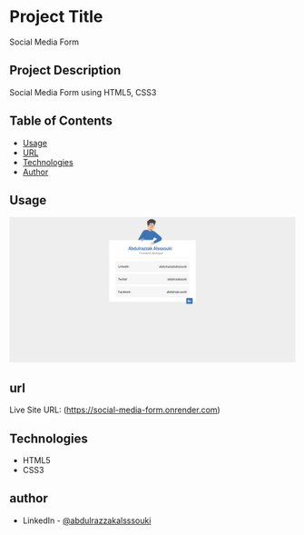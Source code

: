 # Project Title

Social Media Form

## Project Description

Social Media Form using HTML5, CSS3

## Table of Contents

- [Usage](#usage)
- [URL](#url)
- [Technologies](#technologies)
- [Author](#author)

## Usage

![Social Media Form](./Social%20media%20form.png)

## url

Live Site URL: (https://social-media-form.onrender.com)

## Technologies

- HTML5
- CSS3

## author

- LinkedIn - [@abdulrazzakalsssouki](https://www.linkedin.com/in/abdulrazzakalsssouki)
